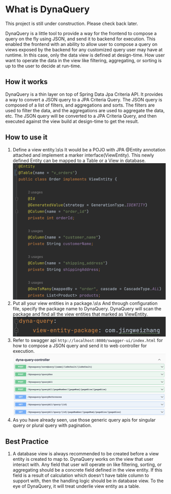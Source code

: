 # What is DynaQuery

This project is still under construction. Please check back later.

DynaQuery is a little tool to provide a way for the frontend to compose a query on the fly using JSON, and send it to backend for execution.
This enabled the frontend with an ability to allow user to compose a query on views exposed by the backend for any customized query user may have at runtime. In this case, only the data view is defined at design-time. How user want to operate the data in the view like filtering, aggregating, or sorting is up to the user to decide at run-time.

## How it works
DynaQuery is a thin layer on top of Spring Data Jpa Criteria API. It provides a way to convert a JSON query to a JPA Criteria Query. The JSON query is composed of a list of filters, and aggregations and sorts. The filters are used to filter the data, and the aggregations are used to aggregate the data, etc. The JSON query will be converted to a JPA Criteria Query, and then executed against the view build at design-time to get the result.

## How to use it
1. Define a view entity.\s\s It would be a POJO with JPA @Entity annotation attached and implement a marker interface(ViewEntity). This newly defined Entity can be mapped to a Table or a View in database.
   ![Headers](/screenshots/define-view-entity.png?raw=true)
2. Put all your view entities in a package.\s\s And through configuration file, specify the package name to DynaQuery. DynaQuery will scan the package and find all the view entities that marked as ViewEntity.
   ![Headers](/screenshots/view-entity-scan-config.png?raw=true)
3. Refer to swagger api `http://localhost:8080/swagger-ui/index.html` for how to compose a JSON query and send it to web controller for execution. 
   ![Headers](/screenshots/swagger-api.png?raw=true)
4. As you have already seen, use those generic query apis for singular query or plural query with pagination.

## Best Practice
1. A database view is always recommended to be created before a view entity is created to map to. 
   DynaQuery works on the view that user interact with. Any field that user will operate on like filtering, sorting, or aggregating should be a concrete field defined in the view entity. If this field is a result of calculation which doesn't have table column to support with, then the handling logic should be in database view. To the eye of DynaQuery, it will treat underlie view entity as a table.
